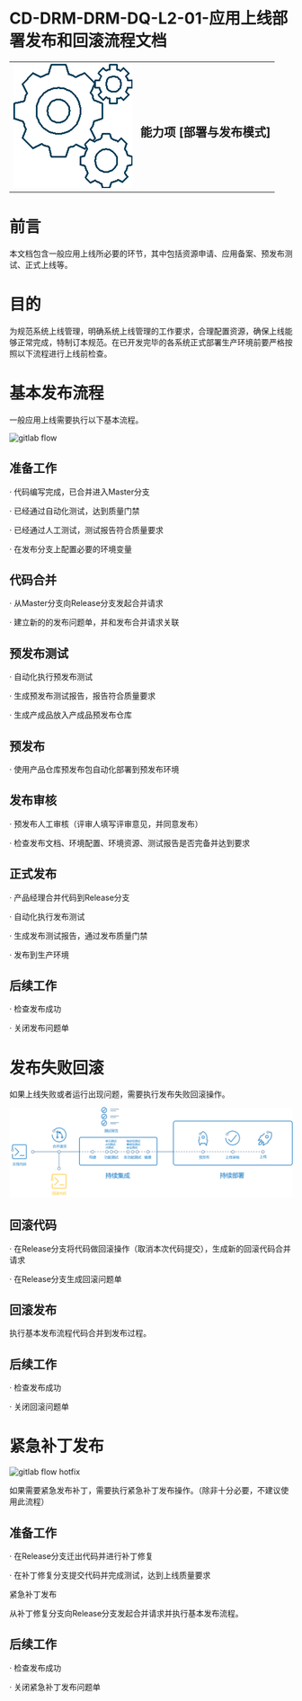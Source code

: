 # CD-DRM-DRM-DQ-L2-01-应用上线部署发布和回滚流程文档

<table border="0" bordercolor="#FFFFFF">
  <tr>
    <th><img alt="title pic" src="../../docs/imgs/DevOps流程/DevOps_Gears.png"></th>
    <th><h1 style="font-size:150%">能力项  [部署与发布模式]</h1></th>
  </tr>
</table>


# 前言

本文档包含一般应用上线所必要的环节，其中包括资源申请、应用备案、预发布测试、正式上线等。

 

# 目的

为规范系统上线管理，明确系统上线管理的工作要求，合理配置资源，确保上线能够正常完成，特制订本规范。在已开发完毕的各系统正式部署生产环境前要严格按照以下流程进行上线前检查。

 

# 基本发布流程

一般应用上线需要执行以下基本流程。

 ![gitlab flow](../../docs/imgs/DevOps流程/gitlab_flow.png)

## 准备工作

·    代码编写完成，已合并进入Master分支

·    已经通过自动化测试，达到质量门禁

·    已经通过人工测试，测试报告符合质量要求

·    在发布分支上配置必要的环境变量

## 代码合并

·    从Master分支向Release分支发起合并请求

·    建立新的的发布问题单，并和发布合并请求关联

## 预发布测试

·    自动化执行预发布测试

·    生成预发布测试报告，报告符合质量要求

·    生成产成品放入产成品预发布仓库

## 预发布

·    使用产品仓库预发布包自动化部署到预发布环境

## 发布审核

·    预发布人工审核（评审人填写评审意见，并同意发布）

·    检查发布文档、环境配置、环境资源、测试报告是否完备并达到要求

## 正式发布

·    产品经理合并代码到Release分支

·    自动化执行发布测试

·    生成发布测试报告，通过发布质量门禁

·    发布到生产环境

## 后续工作

·    检查发布成功

·    关闭发布问题单

# 发布失败回滚

如果上线失败或者运行出现问题，需要执行发布失败回滚操作。

 ![gitlab flow rollback](../../docs/imgs/DevOps流程/gitlab_flow_rollback.png)

## 回滚代码

·    在Release分支将代码做回滚操作（取消本次代码提交），生成新的回滚代码合并请求

·    在Release分支生成回滚问题单

## 回滚发布

执行基本发布流程代码合并到发布过程。

## 后续工作

·    检查发布成功

·    关闭回滚问题单

# 紧急补丁发布

 ![gitlab flow hotfix](../../docs/imgs/DevOps流程/gitlab_flow_hotfix.png)

如果需要紧急发布补丁，需要执行紧急补丁发布操作。（除非十分必要，不建议使用此流程）

## 准备工作

·    在Release分支迁出代码并进行补丁修复

·    在补丁修复分支提交代码并完成测试，达到上线质量要求

紧急补丁发布

从补丁修复分支向Release分支发起合并请求并执行基本发布流程。

## 后续工作

·    检查发布成功

·    关闭紧急补丁发布问题单

 

 

 